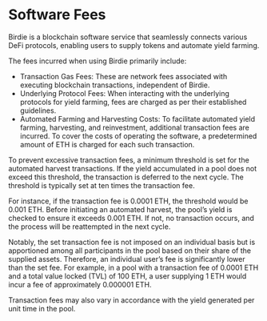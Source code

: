 # Software Fees

Birdie is a blockchain software service that seamlessly connects various DeFi protocols, enabling users to supply tokens and automate yield farming.

The fees incurred when using Birdie primarily include:

* Transaction Gas Fees: These are network fees associated with executing blockchain transactions, independent of Birdie.
* Underlying Protocol Fees: When interacting with the underlying protocols for yield farming, fees are charged as per their established guidelines.
* Automated Farming and Harvesting Costs: To facilitate automated yield farming, harvesting, and reinvestment, additional transaction fees are incurred. To cover the costs of operating the software, a predetermined amount of ETH is charged for each such transaction.

To prevent excessive transaction fees, a minimum threshold is set for the automated harvest transactions. If the yield accumulated in a pool does not exceed this threshold, the transaction is deferred to the next cycle. The threshold is typically set at ten times the transaction fee.

For instance, if the transaction fee is 0.0001 ETH, the threshold would be 0.001 ETH. Before initiating an automated harvest, the pool’s yield is checked to ensure it exceeds 0.001 ETH. If not, no transaction occurs, and the process will be reattempted in the next cycle.

Notably, the set transaction fee is not imposed on an individual basis but is apportioned among all participants in the pool based on their share of the supplied assets. Therefore, an individual user’s fee is significantly lower than the set fee. For example, in a pool with a transaction fee of 0.0001 ETH and a total value locked (TVL) of 100 ETH, a user supplying 1 ETH would incur a fee of approximately 0.000001 ETH.

Transaction fees may also vary in accordance with the yield generated per unit time in the pool.
